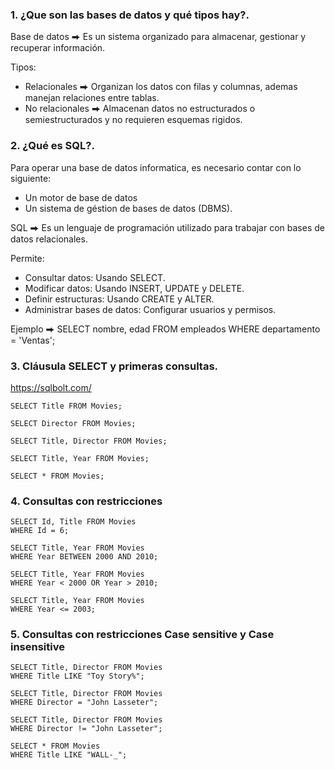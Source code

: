 ### 1. ¿Que son las bases de datos y qué tipos hay?.

Base de datos ⮕ Es un sistema organizado para almacenar, gestionar y recuperar información.

Tipos:

- Relacionales ⮕ Organizan los datos con filas y columnas, ademas manejan relaciones entre tablas.
- No relacionales ⮕ Almacenan datos no estructurados o semiestructurados y no requieren esquemas rigidos.

### 2. ¿Qué es SQL?.

Para operar una base de datos informatica, es necesario contar con lo siguiente:

- Un motor de base de datos
- Un sistema de géstion de bases de datos (DBMS).

SQL ⮕ Es un lenguaje de programación utilizado para trabajar con bases de datos relacionales.

Permite:

- Consultar datos: Usando SELECT.
- Modificar datos: Usando INSERT, UPDATE y DELETE.
- Definir estructuras: Usando CREATE y ALTER.
- Administrar bases de datos: Configurar usuarios y permisos.

Ejemplo ⮕ SELECT nombre, edad FROM empleados WHERE departamento = 'Ventas';

### 3. Cláusula SELECT y primeras consultas.

https://sqlbolt.com/

    SELECT Title FROM Movies;

    SELECT Director FROM Movies;

    SELECT Title, Director FROM Movies;

    SELECT Title, Year FROM Movies;

    SELECT * FROM Movies;

### 4. Consultas con restricciones

    SELECT Id, Title FROM Movies
    WHERE Id = 6;

    SELECT Title, Year FROM Movies
    WHERE Year BETWEEN 2000 AND 2010;

    SELECT Title, Year FROM Movies
    WHERE Year < 2000 OR Year > 2010;

    SELECT Title, Year FROM Movies
    WHERE Year <= 2003;

### 5. Consultas con restricciones Case sensitive y Case insensitive

    SELECT Title, Director FROM Movies
    WHERE Title LIKE "Toy Story%";

    SELECT Title, Director FROM Movies
    WHERE Director = "John Lasseter";

    SELECT Title, Director FROM Movies
    WHERE Director != "John Lasseter";

    SELECT * FROM Movies
    WHERE Title LIKE "WALL-_";
